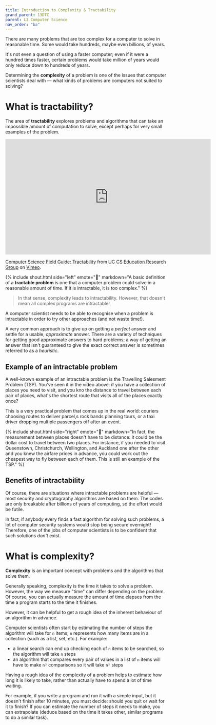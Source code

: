 ```yaml
---
title: Introduction to Complexity & Tractability
grand_parent: 13DTC
parent: L3 Computer Science
nav_order: "ba"
---
```


There are many problems that are too complex for a computer to solve in reasonable time. Some would take hundreds, maybe even billions, of years.

It's not even a question of using a faster computer; even if it were a hundred times faster, certain problems would take million of years would only reduce down to hundreds of years.

Determining the **complexity** of a problem is one of the issues that computer scientists deal with — what kinds of problems are computers not suited to solving?

# What is tractability?

The area of **tractability** explores problems and algorithms that can take an impossible amount of computation to solve, except perhaps for very small examples of the problem.

<iframe src="https://player.vimeo.com/video/203039205?h=cd7738a03a&color=ffffff&title=0&byline=0&portrait=0" width="640" height="360" frameborder="0" allow="autoplay; fullscreen; picture-in-picture" allowfullscreen></iframe>
<p><a href="https://vimeo.com/203039205">Computer Science Field Guide: Tractability</a> from <a href="https://vimeo.com/uccser">UC CS Education Research Group</a> on <a href="https://vimeo.com">Vimeo</a>.</p>

{% include shout.html side="left" emote="📕" markdown="A basic definition of a **tractable problem** is one that a computer problem could solve in a reasonable amount of time. If it is intractable, it is too complex." %}

> In that sense, complexity leads to intractability. However, that doesn't mean all complex programs are intractable!

A computer scientist needs to be able to recognise when a problem is intractable in order to try other approaches (and not waste time!).

A very common approach is to give up on getting a *perfect* answer and settle for a usable, *approximate* answer. There are a variety of techniques for getting good approximate answers to hard problems; a way of getting an answer that isn't guaranteed to give the exact correct answer is sometimes referred to as a *heuristic*.

## Example of an intractable problem

A well-known example of an intractable problem is the Travelling Salesment Problem (TSP). You've seen it in the video above: if you have a collection of places you need to visit, and you kno the distance to travel between each pair of places, what's the shortest route that visits all of the places exactly once?

This is a very practical problem that comes up in the real world: couriers choosing routes to deliver parcel,s rock bands planning tours, or a taxi driver dropping multiple passengers off after an event.

{% include shout.html side="right" emote="🛫" markdown="In fact, the measurement between places doesn't have to be distance: it could be the dollar cost to travel between two places. For instance, if you needed to visit Queenstown, Christchurch, Wellington, and Auckland one after the other and you knew the airfare prices in advance, you could work out the cheapest way to fly between each of them. This is still an example of the TSP." %}

## Benefits of intractability

Of course, there are situations where intractable problems are helpful — most security and cryptography algorithms are based on them. The codes are only breakable after billions of years of computing, so the effort would be futile.

In fact, if anybody every finds a fast algorithm for solving such problems, a lot of computer security systems would stop being secure overnight! Therefore, one of the jobs of computer scientists is to be confident that such solutions *don't* exist.

# What is complexity?

**Complexity** is an important concept with problems and the algorithms that solve them.

Generally speaking, complexity is the time it takes to solve a problem. However, the way we measure "time" can differ depending on the problem. Of course, you can actually measure the amount of time elapses from the time a program starts to the time it finishes.

However, it can be helpful to get a rough idea of the inherent behaviour of an algorithm in advance.

Computer scientists often start by estimating the number of steps the algorithm will take for `n` items; `n` represents how many items are in a collection (such as a list, set, etc.). For example:

- a linear search can end up checking each of `n` items to be searched, so the algorithm will take `n` steps
- an algorithm that compares every pair of values in a list of `n` items will have to make `n²` comparisons so it will take `n²` steps

Having a rough idea of the complexity of a problem helps to estimate how long it is likely to take, rather than actually have to spend a lot of time waiting.

For example, if you write a program and run it with a simple input, but it doesn't finish after 10 minutes, you must decide: should you quit or wait for it to finish? If you can estimate the number of steps it needs to make, you can extrapolate (deduce based on the time it takes other, similar programs to do a similar task).

